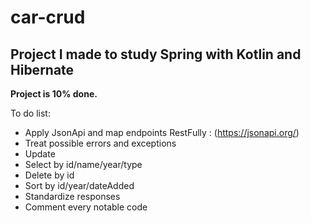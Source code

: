 # car-crud
Project I made to study Spring with Kotlin and Hibernate
---
**Project is 10% done.**

To do list:
- Apply JsonApi and map endpoints RestFully : (https://jsonapi.org/)
- Treat possible errors and exceptions
- Update
- Select by id/name/year/type
- Delete by id
- Sort by id/year/dateAdded
- Standardize responses
- Comment every notable code
 

